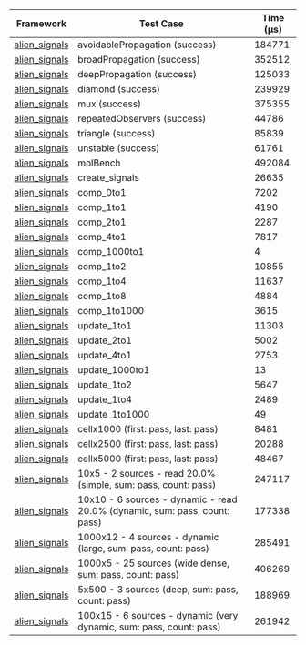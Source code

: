 | Framework | Test Case | Time (μs) |
| --- | --- | --- |
| [alien_signals](https://github.com/medz/alien-signals-dart) | avoidablePropagation (success) | 184771 |
| [alien_signals](https://github.com/medz/alien-signals-dart) | broadPropagation (success) | 352512 |
| [alien_signals](https://github.com/medz/alien-signals-dart) | deepPropagation (success) | 125033 |
| [alien_signals](https://github.com/medz/alien-signals-dart) | diamond (success) | 239929 |
| [alien_signals](https://github.com/medz/alien-signals-dart) | mux (success) | 375355 |
| [alien_signals](https://github.com/medz/alien-signals-dart) | repeatedObservers (success) | 44786 |
| [alien_signals](https://github.com/medz/alien-signals-dart) | triangle (success) | 85839 |
| [alien_signals](https://github.com/medz/alien-signals-dart) | unstable (success) | 61761 |
| [alien_signals](https://github.com/medz/alien-signals-dart) | molBench | 492084 |
| [alien_signals](https://github.com/medz/alien-signals-dart) | create_signals | 26635 |
| [alien_signals](https://github.com/medz/alien-signals-dart) | comp_0to1 | 7202 |
| [alien_signals](https://github.com/medz/alien-signals-dart) | comp_1to1 | 4190 |
| [alien_signals](https://github.com/medz/alien-signals-dart) | comp_2to1 | 2287 |
| [alien_signals](https://github.com/medz/alien-signals-dart) | comp_4to1 | 7817 |
| [alien_signals](https://github.com/medz/alien-signals-dart) | comp_1000to1 | 4 |
| [alien_signals](https://github.com/medz/alien-signals-dart) | comp_1to2 | 10855 |
| [alien_signals](https://github.com/medz/alien-signals-dart) | comp_1to4 | 11637 |
| [alien_signals](https://github.com/medz/alien-signals-dart) | comp_1to8 | 4884 |
| [alien_signals](https://github.com/medz/alien-signals-dart) | comp_1to1000 | 3615 |
| [alien_signals](https://github.com/medz/alien-signals-dart) | update_1to1 | 11303 |
| [alien_signals](https://github.com/medz/alien-signals-dart) | update_2to1 | 5002 |
| [alien_signals](https://github.com/medz/alien-signals-dart) | update_4to1 | 2753 |
| [alien_signals](https://github.com/medz/alien-signals-dart) | update_1000to1 | 13 |
| [alien_signals](https://github.com/medz/alien-signals-dart) | update_1to2 | 5647 |
| [alien_signals](https://github.com/medz/alien-signals-dart) | update_1to4 | 2489 |
| [alien_signals](https://github.com/medz/alien-signals-dart) | update_1to1000 | 49 |
| [alien_signals](https://github.com/medz/alien-signals-dart) | cellx1000 (first: pass, last: pass) | 8481 |
| [alien_signals](https://github.com/medz/alien-signals-dart) | cellx2500 (first: pass, last: pass) | 20288 |
| [alien_signals](https://github.com/medz/alien-signals-dart) | cellx5000 (first: pass, last: pass) | 48467 |
| [alien_signals](https://github.com/medz/alien-signals-dart) | 10x5 - 2 sources - read 20.0% (simple, sum: pass, count: pass) | 247117 |
| [alien_signals](https://github.com/medz/alien-signals-dart) | 10x10 - 6 sources - dynamic - read 20.0% (dynamic, sum: pass, count: pass) | 177338 |
| [alien_signals](https://github.com/medz/alien-signals-dart) | 1000x12 - 4 sources - dynamic (large, sum: pass, count: pass) | 285491 |
| [alien_signals](https://github.com/medz/alien-signals-dart) | 1000x5 - 25 sources (wide dense, sum: pass, count: pass) | 406269 |
| [alien_signals](https://github.com/medz/alien-signals-dart) | 5x500 - 3 sources (deep, sum: pass, count: pass) | 188969 |
| [alien_signals](https://github.com/medz/alien-signals-dart) | 100x15 - 6 sources - dynamic (very dynamic, sum: pass, count: pass) | 261942 |
